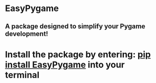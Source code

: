 # EasyPygame

## A package designed to simplify your Pygame development!

# Install the package by entering: [pip install EasyPygame](https://pypi.org/project/EasyPygame/) into your terminal
